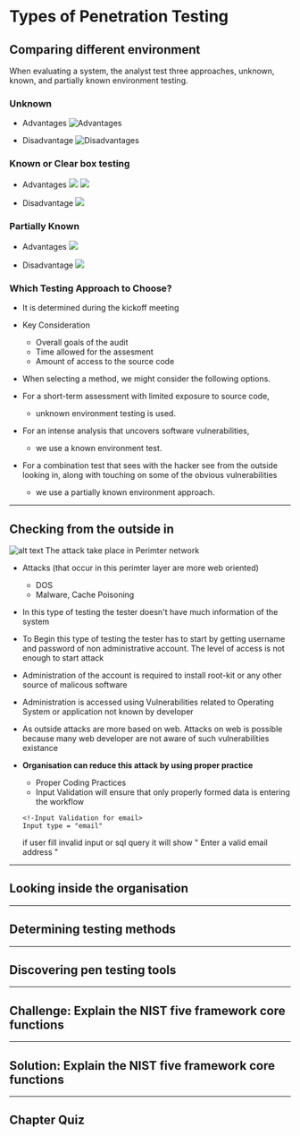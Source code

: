 # Types of Penetration Testing
## Comparing different environment
When evaluating a system, the analyst test three approaches, unknown, known, and partially known environment testing.
### Unknown
- Advantages
![Advantages](Images/Adv+Unkown.png)

- Disadvantage
![Disadvantages](Images/DisAdv+Unknown.png)


### Known or Clear box testing
- Advantages
![](Images/Known+Adv.png)
![](Images/known+Adv1.png)

- Disadvantage
![](Images/DisAdv+known.png)



### Partially Known
- Advantages
![](Images/Partially+Adv.png)

- Disadvantage
![](Images/Partially+DisAdv.png)



### Which Testing Approach to Choose?
- It is determined during the kickoff meeting
- Key Consideration
    - Overall goals of the audit
    - Time allowed for the assesment
    - Amount of access to the source code

- When selecting a method, we might consider the following options. 
- For a short-term assessment with limited exposure to source code, 
    - unknown environment testing is used. 
- For an intense analysis that uncovers software vulnerabilities, 
    - we use a known environment test. 
- For a combination test that sees with the hacker see from the outside looking in, along with touching on some of the obvious vulnerabilities 
    - we use a partially known environment approach.
___
## Checking from the outside in
![alt text](Images/LAN+Perimeter+Internet.png)
The attack take place in Perimter network
- Attacks (that occur in this perimter layer are more web oriented)
    - DOS
    - Malware, Cache Poisoning
- In this type of testing the tester doesn't have much information of the system
- To Begin this type of testing the tester has to start by getting username and password of non administrative account. The level of access is not enough to start attack
- Administration of the account is required to install root-kit or any other source of malicous software 
- Administration is accessed using Vulnerabilities related to Operating System or application not known by developer
- As outside attacks are more based on web. Attacks on web is possible because many web developer are not aware of such vulnerabilities existance
- **Organisation can reduce this attack by using proper practice**
    - Proper Coding Practices
    - Input Validation will ensure that only properly formed data is entering the workflow
        
    ```
    <!-Input Validation for email>
    Input type = "email"
    ```
    if user fill invalid input or sql query it will show
    " Enter a valid email address "
    


___
## Looking inside the organisation
___
## Determining testing methods
___
## Discovering pen testing tools
___
## Challenge: Explain the NIST five framework core functions
___
## Solution: Explain the NIST five framework core functions
___
## Chapter Quiz